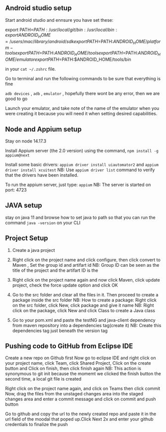 ## Android studio setup

Start android studio and ennsure you have set these: 

export PATH=$PATH:/usr/local/git/bin:/usr/local/bin:
export ANDROID_HOME=/users/mac/library/android/sdk
export PATH=$PATH:$ANDROID_HOME/platform-tools
export PATH=$PATH:$ANDROID_HOME/tools
export PATH=$PATH:$ANDROID_HOME/emulator
export PATH=$PATH:$ANDROID_HOME/tools/bin

in your `cat ~/.zshrc` file.

Go to terminal and run the following commands to be sure that everything is fine

`adb devices` , `adb` , `emulator` , hopefully there wont be any error, then we are good to go

Launch your emulator, and take note of the name of the emulator when you were creating it because you will need it when setting desired capabilities.

## Node and Appium setup
 Stay on node 14.17.3
 
 Install Appium server (the 2.0 version) using the command, `npm install -g appium@next` 
 
 Install some basic drivers: `appium driver install uiautomator2` and `appium driver install xcuitest`
 NB: Use `appium driver list` command to verify that the drivers have been installed.
 
 To run the appium server, just type: `appium`
 NB: The server is started on port: 4723
 
## JAVA setup
 stay on java 11 and browse how to set java to path so that you can run the command `java -version` on your CLI
 
## Project Setup

1. Create a java project

2. Right click on the project name and click configure, then click convert to Maven , Set the group id and artifart id
NB: Group ID can be seen as the title of the project and the artifart ID is the 

3.  Right click on the project name again and now click Maven, click update project, check the force update option and click OK

4. Go to the src folder and clear all the files in it. Then proceed to create a package inside the src folder
NB: How to create a package: Right click on the src folder, click New, click package and give it name 
NB: Right click on the package, click New and click Class to create a Java class

5. Go to your pom.xml and paste the testNG  and java-client dependency from maven repository into a dependencies tag(create it)
NB: Create this dependencies tag just beneath the version tag

## Pushing code to GitHub from Eclipse IDE
Create a new repo on Github first
Now go to eclipse IDE and right click on your project name, click Team, click Shared Project, Click on the create button and Click  on finish, then click finish again
NB: This action is synonymous to git init because the momemt we clicked the finish button the second time, a local git file is created

Right click on the project name again, and click on Teams then click commit
Now, drag the files from the unstaged changes area into the staged changes area and enter a commit message and click on commit and push button
 
Go to github and copy the url to the newly created repo and paste it in the url field of the moodal that poped up.Click Next 2x and enter your github credentials to finalize the push
